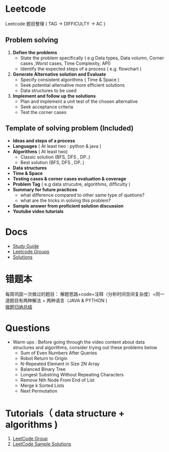 # Leetcode
Leetcode 题目整理 ( TAG -> DIFFICULTY -> AC ) 

## Problem solving 
1. **Defien the problems**  
    - State the problem specifically ( e.g Data types, Data volumn, Corner cases ,Worst cases, Time Complexity, API)
    - Identify the expected steps of a process ( e.g. flowchart )
2. **Generate Alternative solution and Evaluate**
    - Specify consistent algorithms ( Time & Space )
    - Seek potential alternative more efficient solutions 
    - Data structures to be used 
3. **Implement and follow up the solutions** 
    - Plan and implement a unit test of the chosen alternative
    - Seek acceptance criteria 
    - Test the corner cases 

## Template of solving problem (Included) 
  - **Ideas and steps of a process**
  - **Languages** ( At least two : python & java )
  - **Algorithms** ( At least two)
    - Classic solution (BFS, DFS , DP..)
    - Best solution (BFS, DFS , DP..)
  - **Data structures** 
  - **Time & Space**  
  - **Testing cases & corner cases evaluation & coverage** 
  - **Problem Tag** ( e.g data strucutre, algorithms, difficulty )
  - **Summary for future practices**
    - what difference compared to other same type of quetions? 
    - what are the tricks in solving this problem?
  - **Sample answer from proficient solution discussion** 
  - **Youtube video tutorials**      

# Docs 
   - [Study Guide](https://docs.google.com/spreadsheets/d/1DlLt2_kRsSLbdoOYhMFcpBZMnA-1SK3A/edit#gid=1486985929)
   - [Leetcode Groups](https://docs.google.com/spreadsheets/u/1/d/1I_fyfIoWEXtHJD32BmVXxj_tishqU7Rd8GqUpRgxhks/edit?usp=drive_web&ouid=104164318499100110569)
   - [Solutions](https://docs.google.com/document/d/1Yo13hX7gILsXA0v3zbo1KS0J8r2-8NkXinwGT_v_eCI/edit)
   
# 错题本
每周巩固一次做过的题目： 解题思路+code+注释（分析时间空间复杂度）+同一道题目有两种解法 + 两种语言（JAVA & PYTHON )   
[做题归纳总结](https://docs.google.com/spreadsheets/d/1gszcAt1NgN7GYj_uxEBpMqkoAGw2F36EFh3-pmU2yA0/edit#gid=0)   

# Questions 
- Warm ups : Before going through the video content about data structures and algorithms, consider trying out these problems below
  - Sum of Even Numbers After Queries 
  - Robot Return to Origin
  - N-Repeated Element in Size 2N Array
  - Balanced Binary Tree
  - Longest Substring Without Repeating Characters
  - Remove Nth Node From End of List
  - Merge k Sorted Lists
  - Next Permutation

# Tutorials（ data structure + algorithms )
1. [LeetCode Group](https://docs.google.com/spreadsheets/d/1I_fyfIoWEXtHJD32BmVXxj_tishqU7Rd8GqUpRgxhks/edit#gid=0)
2. [LeetCode Sample Solutions](https://drive.google.com/drive/u/1/folders/1Ma_eh0Y6jalhbieUlX5A5nIQyIiFc59G)
